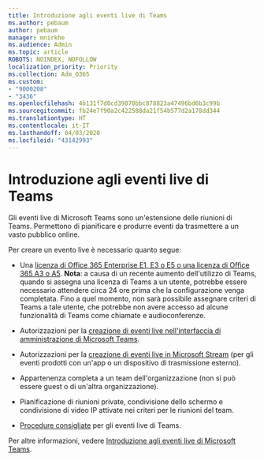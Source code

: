 ```yaml
---
title: Introduzione agli eventi live di Teams
ms.author: pebaum
author: pebaum
manager: mnirkhe
ms.audience: Admin
ms.topic: article
ROBOTS: NOINDEX, NOFOLLOW
localization_priority: Priority
ms.collection: Adm_O365
ms.custom:
- "9000208"
- "3436"
ms.openlocfilehash: 4b131f7d0cd39070bbc878823a47496bd6b3c99b
ms.sourcegitcommit: fb24e7f90a2c422588da21f54b577d2a178dd344
ms.translationtype: HT
ms.contentlocale: it-IT
ms.lasthandoff: 04/03/2020
ms.locfileid: "43142993"
---
```

# <a name="getting-started-with-teams-live-events"></a>Introduzione agli eventi live di Teams

Gli eventi live di Microsoft Teams sono un'estensione delle riunioni di Teams. Permettono di pianificare e produrre eventi da trasmettere a un vasto pubblico online.

Per creare un evento live è necessario quanto segue:

- Una [licenza di Office 365 Enterprise E1, E3 o E5 o una licenza di Office 365 A3 o A5](https://docs.microsoft.com/microsoftteams/teams-live-events/set-up-for-teams-live-events#step-2-get-and-assign-licenses). **Nota**: a causa di un recente aumento dell'utilizzo di Teams, quando si assegna una licenza di Teams a un utente, potrebbe essere necessario attendere circa 24 ore prima che la configurazione venga completata. Fino a quel momento, non sarà possibile assegnare criteri di Teams a tale utente, che potrebbe non avere accesso ad alcune funzionalità di Teams come chiamate e audioconferenze.

- Autorizzazioni per la [creazione di eventi live nell'interfaccia di amministrazione di Microsoft Teams](https://docs.microsoft.com/microsoftteams/teams-live-events/set-up-for-teams-live-events#create-or-edit-a-live-events-policy).

- Autorizzazioni per la [creazione di eventi live in Microsoft Stream](https://docs.microsoft.com/microsoftteams/teams-live-events/what-are-teams-live-events) (per gli eventi prodotti con un'app o un dispositivo di trasmissione esterno).

- Appartenenza completa a un team dell'organizzazione (non si può essere guest o di un'altra organizzazione).

- Pianificazione di riunioni private, condivisione dello schermo e condivisione di video IP attivate nei criteri per le riunioni del team.

- [Procedure consigliate](https://support.office.com/article/Best-practices-for-producing-a-Teams-live-event-e500370e-4dd1-4187-8b48-af10ef02cf42) per gli eventi live di Teams.

Per altre informazioni, vedere [Introduzione agli eventi live di Microsoft Teams](https://support.office.com/article/get-started-with-microsoft-teams-live-events-d077fec2-a058-483e-9ab5-1494afda578a).
